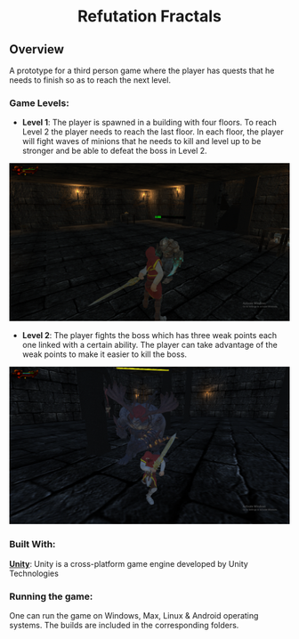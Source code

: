 <h1 align=center> Refutation Fractals </h1>

## Overview
A prototype for a third person game where the player has quests that he needs to finish so as to reach the next level.

### Game Levels:
- **Level 1**: The player is spawned in a building with four floors. To reach Level 2 the player needs to reach the last floor. In each floor, the player will fight waves of minions that he needs to kill and level up to be stronger and be able to defeat the boss in Level 2.
<div align="center">
	<img src="pic1.png" alt="Level 1">
</div>


- **Level 2**:  The player fights the boss which has three weak points each one linked with a certain ability. The player can take advantage of the weak points to make it easier to kill the boss.
<div align="center">
	<img src="pic2.png" alt="Level 2">
</div>

### Built With:
[**Unity**](https://unity3d.com/): Unity is a cross-platform game engine developed by Unity Technologies

### Running the game:
One can run the game on Windows, Max, Linux & Android operating systems. The builds are included in the corresponding folders.

